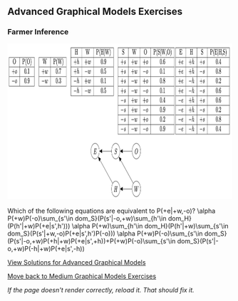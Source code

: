 ## Advanced Graphical Models Exercises

### Farmer Inference
<img src="https://github.com/UMdecisionsupport/DecisionSupport2023/blob/main/images/farmer.png" width="750" height="350">

Which of the following equations are equivalent to P(+e|+w,-o)?
\alpha P(+w)P(-o)\sum_{s'\in dom_S}(P(s'|-o,+w)\sum_{h'\in dom_H}(P(h'|+w)P(+e|s',h'))) 
\alpha P(+w)\sum_{h'\in dom_H}(P(h'|+w)\sum_{s'\in dom_S}(P(s'|+w,-o)P(+e|s',h')P(-o))) 
\alpha P(+w)P(-o)\sum_{s'\in dom_S}(P(s'|-o,+w)P(+h|+w)P(+e|s',+h))+P(+w)P(-o)\sum_{s'\in dom_S}(P(s'|-o,+w)P(-h|+w)P(+e|s',-h)) 


[View Solutions for Advanced Graphical Models](https://github.com/UMdecisionsupport/DecisionSupport2023/blob/main/GraphicalModels/Solutions/Advanced_Solutions.md)

[Move back to Medium Graphical Models Exercises](https://github.com/UMdecisionsupport/DecisionSupport2023/blob/main/GraphicalModels/Medium.md)

*If the page doesn't render correctly, reload it. That should fix it.*
